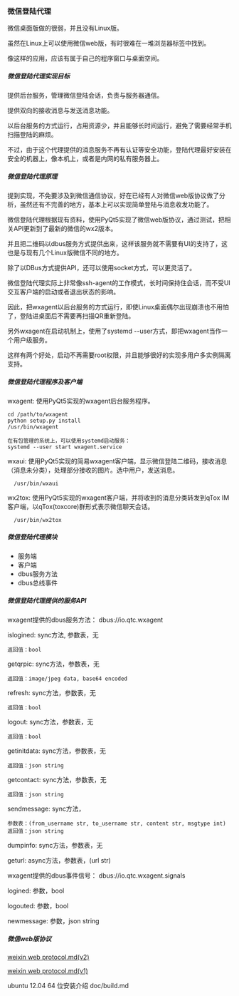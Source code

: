 ### 微信登陆代理

微信桌面版做的很弱，并且没有Linux版。

虽然在Linux上可以使用微信web版，有时很难在一堆浏览器标签中找到。

像这样的应用，应该有属于自己的程序窗口与桌面空间。



##### 微信登陆代理实现目标

提供后台服务，管理微信登陆会话，负责与服务器通信。

提供双向的接收消息与发送消息功能。

以后台服务的方式运行，占用资源少，并且能够长时间运行，避免了需要经常手机扫描登陆的麻烦。

不过，由于这个代理提供的消息服务不再有认证等安全功能，登陆代理最好安装在安全的机器上，像本机上，或者是内网的私有服务器上。



##### 微信登陆代理原理

提到实现，不免要涉及到微信通信协议，好在已经有人对微信web版协议做了分析，虽然还有不完善的地方，基本上可以实现简单登陆与消息收发功能了。

微信登陆代理根据现有资料，使用PyQt5实现了微信web版协议，通过测试，把相关API更新到了最新的微信的wx2版本。

并且把二维码以dbus服务方式提供出来，这样该服务就不需要有UI的支持了，这也是与现有几个Linux版微信不同的地方。

除了以DBus方式提供API，还可以使用socket方式，可以更灵活了。

微信登陆代理实际上非常像ssh-agent的工作模式，长时间保持住会话，而不受UI交互客户端的启动或者退出状态的影响。

因此，把wxagent以后台服务的方式运行，即使Linux桌面偶尔出现崩溃也不用怕了，登陆进桌面后不需要再扫描QR重新登陆。

另外wxagent在启动机制上，使用了systemd --user方式，即把wxagent当作一个用户级服务。

这样有两个好处，启动不再需要root权限，并且能够很好的实现多用户多实例隔离支持。



##### 微信登陆代理程序及客户端

wxagent: 使用PyQt5实现的wxagent后台服务程序。

``` 
cd /path/to/wxagent
python setup.py install
/usr/bin/wxagent

在有包管理的系统上，可以使用systemd启动服务：
systemd --user start wxagent.service
```

wxaui: 使用PyQt5实现的简易wxagent客户端，显示微信登陆二维码，接收消息（消息未分类），处理部分接收的图片。选中用户，发送消息。

``` 
  /usr/bin/wxaui
```

wx2tox: 使用PyQt5实现的wxagent客户端，并将收到的消息分类转发到qTox IM客户端，以qTox(toxcore)群形式表示微信聊天会话。

``` 
  /usr/bin/wx2tox
```

##### 微信登陆代理模块



- 服务端
- 客户端
- dbus服务方法
- dbus总线事件

##### 微信登陆代理提供的服务API

wxagent提供的dbus服务方法： dbus://io.qtc.wxagent



islogined: sync方法, 参数表，无

``` 
返回值：bool
```

getqrpic: sync方法，参数表，无

``` 
返回值：image/jpeg data, base64 encoded
```

refresh: sync方法，参数表，无

``` 
返回值：bool
```

logout: sync方法，参数表，无

``` 
返回值：bool
```

getinitdata: sync方法，参数表，无

``` 
返回值：json string
```

getcontact: sync方法，参数表，无

``` 
返回值：json string
```

sendmessage: sync方法，

``` 
参数表：(from_username str, to_username str, content str, msgtype int)
返回值：json string
```

dumpinfo: sync方法，参数表，无

geturl: async方法，参数表，(url str)



wxagent提供的dbus事件信号： dbus://io.qtc.wxagent.signals

logined: 参数，bool

logouted: 参数，bool

newmessage: 参数，json string



##### 微信web版协议

[weixin web protocol.md(v2)](https://github.com/kitech/wxagent/blob/master/doc/protocolv2.md)

[weixin web protocol.md(v1)](https://github.com/kitech/wxagent/blob/master/doc/protocol.md)

ubuntu 12.04 64 位安装介绍 doc/build.md